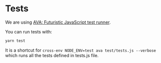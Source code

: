# Tests

We are using [AVA: Futuristic JavaScript test runner](https://github.com/avajs/ava).  

You can run tests with:

```bash
yarn test
```

It is a shortcut for `cross-env NODE_ENV=test ava test/tests.js --verbose` which runs all the tests defined in tests.js file.
